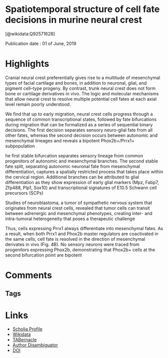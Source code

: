 
Spatiotemporal structure of cell fate decisions in murine neural crest
======================================================================
  
  [@wikidata:Q92571628]  
  
Publication date : 01 of June, 2019  

# Highlights
Cranial neural crest preferentially gives rise to a multitude of mesenchymal types of facial cartilage and bones, in addition to neuronal, glial, and pigment cell–type progeny. By contrast, trunk neural crest does not form bone or cartilage derivatives in vivo. The logic and molecular mechanisms that allow neural crest to resolve multiple potential cell fates at each axial level remain poorly understood.


We find that up to early migration, neural crest cells progress through a sequence of common transcriptional states, followed by fate bifurcations during migration that can be formalized as a series of sequential binary decisions.
The first decision separates sensory neuro-glial fate from all other fates, whereas the second decision occurs between autonomic and mesenchymal lineages and reveals a bipotent Phox2b+/Prrx1+ subpopulation

he first stable bifurcation separates sensory lineage from common progenitors of autonomic and mesenchymal branches. The second stable fate split, separating autonomic neuronal fate from mesenchymal differentiation, captures a spatially restricted process that takes place within the cervical region. Additional branches can be attributed to glial differentiation as they show expression of early glial markers (Mpz, Fabp7, Zfp488, Plp1, Sox10) and transcriptional signatures of E10.5 Schwann cell precursors (SCPs) 

Studies of neuroblastoma, a tumor of sympathetic nervous system that originates from neural crest cells, revealed that tumor cells can transit between adrenergic and mesenchymal phenotypes, creating inter- and intra-tumoral heterogeneity that poses a therapeutic challenge

Thus, cells expressing Prrx1 always differentiate into mesenchymal fates. As a result, when both Prrx1 and Phox2b master regulators are coactivated in the same cells, cell fate is resolved in the direction of mesenchymal derivates in vivo (Fig. 4B). No sensory neurons were traced from progenitors expressing Phox2b, demonstrating that Phox2b+ cells at the second bifurcation point are bipotent
# Comments

## Tags

# Links
  
 * [Scholia Profile](https://scholia.toolforge.org/work/Q92571628)  
 * [Wikidata](https://www.wikidata.org/wiki/Q92571628)  
 * [TABernacle](https://tabernacle.toolforge.org/?#/tab/manual/Q92571628/P921%3BP4510)  
 * [Author Disambiguator](https://author-disambiguator.toolforge.org/work_item_oauth.php?id=Q92571628&batch_id=&match=1&author_list_id=&doit=Get+author+links+for+work)  
 * [DOI](https://doi.org/10.1126/SCIENCE.AAS9536)  
